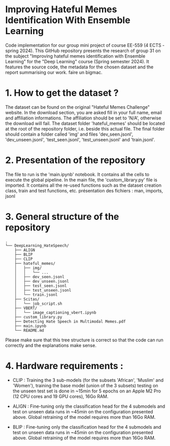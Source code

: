# Improving Hateful Memes Identification With Ensemble Learning

Code implementation for our group mini project of course EE-559 (4 ECTS - spring 2024).
This GitHub repository presents the research of group 31 on the subject "Improving hateful memes identification with Ensemble Learning" for the "Deep Learning" course (Spring semester 2024). It features the source code, the metadata for the chosen dataset and the report summarising our work.
faire un bigmac.

# 1. How to get the dataset ?
The dataset can be found on the original "Hateful Memes Challenge" website. In the download section, you are asked fill in your full name, email and affiliation informations.
The affiliation should be set to 'N/A', otherwise the download will fail.
The dataset folder 'hateful_memes' should be located at the root of the repository folder, i.e. beside this actual file.
The final folder should contain a folder called 'img' and files 'dev_seen.jsonl', 'dev_unseen.jsonl', 'test_seen.jsonl', 'test_unseen.jsonl' and 'train.jsonl'.

# 2. Presentation of the repository
The file to run is the 'main.ipynb' notebook. It contains all the cells to execute the global pipeline.
In the main file, the 'custom_library.py' file is imported. It contains all the re-used functions such as the dataset creation class, train and test functions, etc.
présentation des fichiers : man, imports, jsonl

# 3. General structure of the repository
```code
.
└── DeepLearning_HateSpeech/
    ├── ALIGN
    ├── BLIP
    ├── CLIP
    ├── hateful_memes/
    │   ├── img/
    │   │   └── ...
    │   ├── dev_seen.jsonl
    │   ├── dev_unseen.jsonl
    │   ├── test_seen.jsonl
    │   ├── test_unseen.jsonl
    │   └── train.jsonl
    ├── Scitas/
    │   └── job_script.sh
    ├── VBERT/
    │   └── image_captioning_vbert.ipynb
    ├── custom_library.py
    ├── Detecting Hate Speech in Multimodal Memes.pdf
    ├── main.ipynb
    └── README.md
```

Please make sure that this tree structure is correct so that the code can run correctly and the explanations make sense.

# 4. Hardware requirements :

- CLIP  :  Training the 3 sub-models (for the subsets 'African', 'Muslim' and 'Women'), training the base model (union of the 3 subsets) testing on the unseen test set
           is done in ~15min for 5 epochs on an Apple M2 Pro (12 CPU cores and 19 GPU cores), 16Go RAM.

- ALIGN :  Fine-tuning only the classification head for the 4 submodels and test on unseen data runs in ~45min on the configuration presented above.
           Global retraining of the model requires more than 16Go RAM.

- BLIP  :  Fine-tuning only the classification head for the 4 submodels and test on unseen data runs in ~45min on the configuration presented above.
           Global retraining of the model requires more than 16Go RAM.
